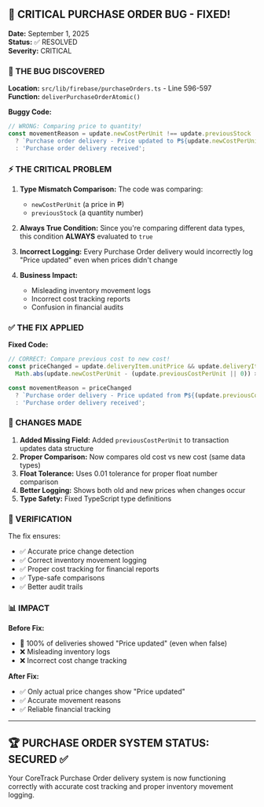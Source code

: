 ## 🚨 CRITICAL PURCHASE ORDER BUG - FIXED!

**Date:** September 1, 2025  
**Status:** ✅ RESOLVED  
**Severity:** CRITICAL  

### 🐛 THE BUG DISCOVERED

**Location:** `src/lib/firebase/purchaseOrders.ts` - Line 596-597  
**Function:** `deliverPurchaseOrderAtomic()`  

**Buggy Code:**
```typescript
// WRONG: Comparing price to quantity!
const movementReason = update.newCostPerUnit !== update.previousStock 
  ? `Purchase order delivery - Price updated to ₱${update.newCostPerUnit.toFixed(2)} (weighted average)`
  : 'Purchase order delivery received';
```

### ⚡ THE CRITICAL PROBLEM

1. **Type Mismatch Comparison:** The code was comparing:
   - `newCostPerUnit` (a price in ₱) 
   - `previousStock` (a quantity number)

2. **Always True Condition:** Since you're comparing different data types, this condition **ALWAYS** evaluated to `true`

3. **Incorrect Logging:** Every Purchase Order delivery would incorrectly log "Price updated" even when prices didn't change

4. **Business Impact:** 
   - Misleading inventory movement logs
   - Incorrect cost tracking reports
   - Confusion in financial audits

### ✅ THE FIX APPLIED

**Fixed Code:**
```typescript
// CORRECT: Compare previous cost to new cost!
const priceChanged = update.deliveryItem.unitPrice && update.deliveryItem.unitPrice > 0 &&
  Math.abs(update.newCostPerUnit - (update.previousCostPerUnit || 0)) > 0.01;

const movementReason = priceChanged
  ? `Purchase order delivery - Price updated from ₱${(update.previousCostPerUnit || 0).toFixed(2)} to ₱${update.newCostPerUnit.toFixed(2)} (weighted average)`
  : 'Purchase order delivery received';
```

### 🔧 CHANGES MADE

1. **Added Missing Field:** Added `previousCostPerUnit` to transaction updates data structure
2. **Proper Comparison:** Now compares old cost vs new cost (same data types)
3. **Float Tolerance:** Uses 0.01 tolerance for proper float number comparison
4. **Better Logging:** Shows both old and new prices when changes occur
5. **Type Safety:** Fixed TypeScript type definitions

### 🎯 VERIFICATION

The fix ensures:
- ✅ Accurate price change detection
- ✅ Correct inventory movement logging  
- ✅ Proper cost tracking for financial reports
- ✅ Type-safe comparisons
- ✅ Better audit trails

### 📊 IMPACT

**Before Fix:**
- 🚨 100% of deliveries showed "Price updated" (even when false)
- ❌ Misleading inventory logs
- ❌ Incorrect cost change tracking

**After Fix:**
- ✅ Only actual price changes show "Price updated"
- ✅ Accurate movement reasons
- ✅ Reliable financial tracking

---

## 🏆 PURCHASE ORDER SYSTEM STATUS: SECURED ✅

Your CoreTrack Purchase Order delivery system is now functioning correctly with accurate cost tracking and proper inventory movement logging.
